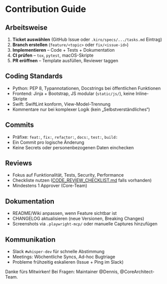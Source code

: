 # Contribution Guide

## Arbeitsweise
1. **Ticket auswählen** (GitHub Issue oder `.kiro/specs/.../tasks.md` Eintrag)
2. **Branch erstellen** (`feature/<topic>` oder `fix/<issue-id>`)
3. **Implementieren** – Code + Tests + Dokumentation
4. **CI prüfen** – `tox`, `pytest`, macOS-Skripte
5. **PR eröffnen** – Template ausfüllen, Reviewer taggen

## Coding Standards
- Python: PEP 8, Typannotationen, Docstrings bei öffentlichen Funktionen
- Frontend: Jinja + Bootstrap, JS modular (`static/js/`), keine Inline-Skripte
- Swift: SwiftLint konform, View-Model-Trennung
- Kommentare nur bei komplexer Logik (kein „Selbstverständliches“)

## Commits
- Präfixe: `feat:`, `fix:`, `refactor:`, `docs:`, `test:`, `build:`
- Ein Commit pro logische Änderung
- Keine Secrets oder personenbezogenen Daten einchecken

## Reviews
- Fokus auf Funktionalität, Tests, Security, Performance
- Checkliste nutzen ([CODE_REVIEW_CHECKLIST.md](https://github.com/cubetribe/WhisperCC_MacOS_Local/blob/main/documentation/CODE_REVIEW_CHECKLIST.md) falls vorhanden)
- Mindestens 1 Approver (Core-Team)

## Dokumentation
- README/Wiki anpassen, wenn Feature sichtbar ist
- CHANGELOG aktualisieren (neue Versionen, Breaking Changes)
- Screenshots via `.playwright-mcp/` oder manuelle Captures hinzufügen

## Kommunikation
- Slack `#whisper-dev` für schnelle Abstimmung
- Meetings: Wöchentliche Syncs, Ad-hoc Bugtriage
- Probleme frühzeitig eskalieren (Issue + Ping im Slack)

Danke fürs Mitwirken! Bei Fragen: Maintainer @Dennis, @CoreArchitect-Team.
